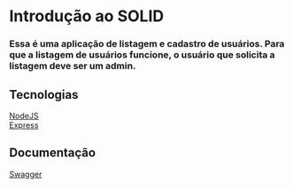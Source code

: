 # Introdução ao SOLID

### Essa é uma aplicação de listagem e cadastro de usuários. Para que a listagem de usuários funcione, o usuário que solicita a listagem deve ser um admin.

## Tecnologias

[NodeJS](https://nodejs.org/en/) <br />
[Express](https://expressjs.com/pt-br/) <br />

## Documentação
[Swagger](https://github.com/scottie1984/swagger-ui-express)

